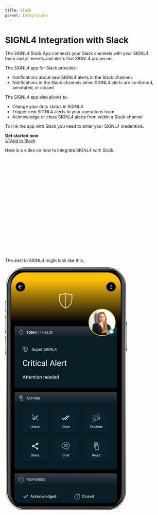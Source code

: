 ```yaml
---
title: Slack
parent: Integrations
---
```


# SIGNL4 Integration with Slack

The SIGNL4 Slack App connects your Slack channels with your SIGNL4 team and all events and alerts that SIGNL4 processes.

The SIGNL4 app for Slack provides:

- Notifications about new SIGNL4 alerts in the Slack channels
- Notifications in the Slack channels when SIGNL4 alerts are confirmed, annotated, or closed

The SIGNL4 app also allows to:

- Change your duty status in SIGNL4
- Trigger new SIGNL4 alerts to your operations team
- Acknowledge or close SIGNL4 alerts from within a Slack channel

To link the app with Slack you need to enter your SIGNL4 credentials.

**Get started now**  
[![Add to Slack](https://platform.slack-edge.com/img/add_to_slack.png)](https://connect.signl4.com/bot/slack/oauth)

Here is a video on how to integrate SIGNL4 with Slack.

<iframe data-placeholder-image="https://www.signl4.com/wp-content/plugins/complianz-gdpr/assets/images/placeholders/default-minimal.jpg" data-category="statistics" data-service="vimeo" class="cmplz-placeholder-element cmplz-iframe cmplz-iframe-styles cmplz-video " data-cmplz-target="src" data-src-cmplz="https://player.vimeo.com/video/394426836"  src="about:blank"  width="560" height="315" frameborder="0" allowfullscreen="allowfullscreen" data-mce-fragment="1"></iframe>

The alert in SIGNL4 might look like this.

![SIGNL4 Alert](signl4-alert.png)
